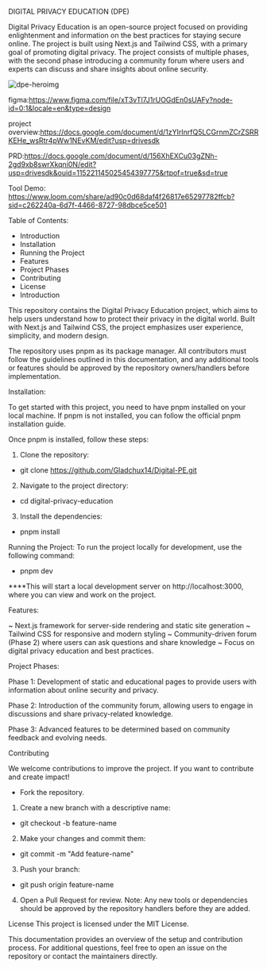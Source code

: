 DIGITAL PRIVACY EDUCATION (DPE)

Digital Privacy Education is an open-source project focused on providing enlightenment and information on the best practices for staying secure online. The project is built using Next.js and Tailwind CSS, with a primary goal of promoting digital privacy. The project consists of multiple phases, with the second phase introducing a community forum where users and experts can discuss and share insights about online security.

![dpe-heroimg](https://github.com/user-attachments/assets/17199c53-9723-4194-bbbe-dd44663e1361)


figma:https://www.figma.com/file/xT3vTl7J1rUOGdEn0sUAFy?node-id=0:1&locale=en&type=design

project overview:https://docs.google.com/document/d/1zYIrInrfQ5LCGrnmZCrZSRRKEHe_wsRtr4pWw1NEvKM/edit?usp=drivesdk

PRD:https://docs.google.com/document/d/156XhEXCu03gZNh-2gd9xb8swrXkqni0N/edit?usp=drivesdk&ouid=115221145025454397775&rtpof=true&sd=true

Tool Demo: https://www.loom.com/share/ad90c0d68daf4f26817e65297782ffcb?sid=c262240a-6d7f-4466-8727-98dbce5ce501

Table of Contents:
- Introduction
- Installation
- Running the Project
- Features
- Project Phases
- Contributing
- License
- Introduction

This repository contains the Digital Privacy Education project, which aims to help users understand how to protect their privacy in the digital world. Built with Next.js and Tailwind CSS, the project emphasizes user experience, simplicity, and modern design.

The repository uses pnpm as its package manager. All contributors must follow the guidelines outlined in this documentation, and any additional tools or features should be approved by the repository owners/handlers before implementation.

Installation:

To get started with this project, you need to have pnpm installed on your local machine. If pnpm is not installed, you can follow the official pnpm installation guide.

Once pnpm is installed, follow these steps:

1) Clone the repository:
- git clone https://github.com/Gladchux14/Digital-PE.git

2) Navigate to the project directory:
- cd digital-privacy-education

3) Install the dependencies:
- pnpm install

Running the Project:
To run the project locally for development, use the following command:
- pnpm dev

****This will start a local development server on http://localhost:3000, where you can view and work on the project.

Features:

~ Next.js framework for server-side rendering and static site generation
~ Tailwind CSS for responsive and modern styling
~ Community-driven forum (Phase 2) where users can ask questions and share knowledge
~ Focus on digital privacy education and best practices.

Project Phases:

Phase 1: Development of static and educational pages to provide users with information about online security and privacy.

Phase 2: Introduction of the community forum, allowing users to engage in discussions and share privacy-related knowledge.

Phase 3: Advanced features to be determined based on community feedback and evolving needs.

Contributing

We welcome contributions to improve the project. If you want to contribute and create impact!

- Fork the repository.

1) Create a new branch with a descriptive name:
- git checkout -b feature-name

2) Make your changes and commit them:
- git commit -m "Add feature-name"

3) Push your branch:
- git push origin feature-name

4) Open a Pull Request for review.
Note: Any new tools or dependencies should be approved by the repository handlers before they are added.

License
This project is licensed under the MIT License.

This documentation provides an overview of the setup and contribution process. For additional questions, feel free to open an issue on the repository or contact the maintainers directly.

